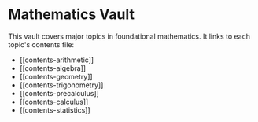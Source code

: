 # Mathematics Vault

This vault covers major topics in foundational mathematics. It links to each topic's contents file:

- [[contents-arithmetic]]  
- [[contents-algebra]]  
- [[contents-geometry]]  
- [[contents-trigonometry]]  
- [[contents-precalculus]]  
- [[contents-calculus]]  
- [[contents-statistics]]  
